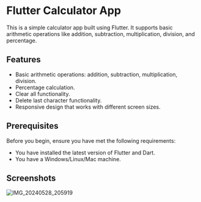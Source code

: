 
# Flutter Calculator App

This is a simple calculator app built using Flutter. It supports basic arithmetic operations like addition, subtraction, multiplication, division, and percentage.



## Features

- Basic arithmetic operations: addition, subtraction, multiplication, division.
- Percentage calculation.
- Clear all functionality.
- Delete last character functionality.
- Responsive design that works with different screen sizes.




## Prerequisites
Before you begin, ensure you have met the following requirements:

- You have installed the latest version of Flutter and Dart.
- You have a Windows/Linux/Mac machine.

## Screenshots
![IMG_20240528_205919](https://github.com/anishdevadiga/Flutter-Calculator-App/assets/143006940/7a34e116-b957-4d1e-85be-2498fc2a4c26)

